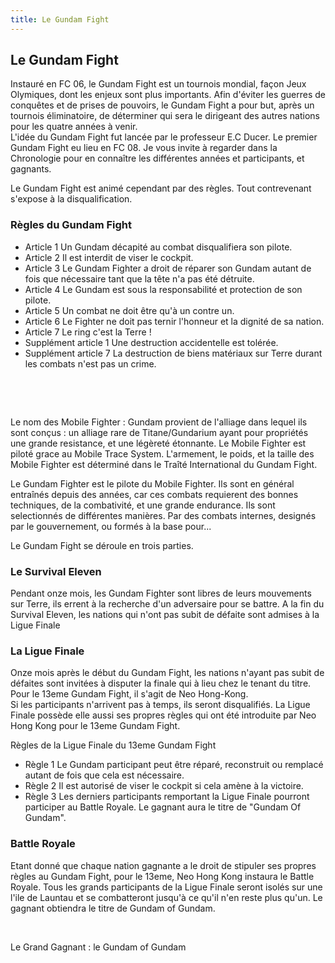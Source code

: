 ```yaml
---
title: Le Gundam Fight
---
```


Le Gundam Fight
---------------


Instauré en FC 06, le Gundam Fight est un tournois mondial, façon Jeux Olymiques, dont les enjeux sont plus importants. Afin d'éviter les guerres de conquêtes et de prises de pouvoirs, le Gundam Fight a pour but, après un tournois éliminatoire, de déterminer qui sera le dirigeant des autres nations pour les quatre années à venir.   
L'idée du Gundam Fight fut lancée par le professeur E.C Ducer. Le premier Gundam Fight eu lieu en FC 08. Je vous invite à regarder dans la Chronologie pour en connaître les différentes années et participants, et gagnants.


Le Gundam Fight est animé cependant par des règles. Tout contrevenant s'expose à la disqualification.


### Règles du Gundam Fight


* Article 1 Un Gundam décapité au combat disqualifiera son pilote.
* Article 2 Il est interdit de viser le cockpit.
* Article 3 Le Gundam Fighter a droit de réparer son Gundam autant de fois que nécessaire tant que la tête n'a pas été détruite.
* Article 4 Le Gundam est sous la responsabilité et protection de son pilote.
* Article 5 Un combat ne doit être qu'à un contre un.
* Article 6 Le Fighter ne doit pas ternir l'honneur et la dignité de sa nation.
* Article 7 Le ring c'est la Terre !
* Supplément article 1 Une destruction accidentelle est tolérée.
* Supplément article 7 La destruction de biens matériaux sur Terre durant les combats n'est pas un crime.


 





 


Le nom des Mobile Fighter : Gundam provient de l'alliage dans lequel ils sont conçus : un alliage rare de Titane/Gundarium ayant pour propriétés une grande resistance, et une légèreté étonnante. Le Mobile Fighter est piloté grace au Mobile Trace System. L'armement, le poids, et la taille des Mobile Fighter est déterminé dans le Traîté International du Gundam Fight.


Le Gundam Fighter est le pilote du Mobile Fighter. Ils sont en général entraînés depuis des années, car ces combats requierent des bonnes techniques, de la combativité, et une grande endurance. Ils sont selectionnés de différentes manières. Par des combats internes, designés par le gouvernement, ou formés à la base pour...  
  
Le Gundam Fight se déroule en trois parties.  
  

### Le Survival Eleven


Pendant onze mois, les Gundam Fighter sont libres de leurs mouvements sur Terre, ils errent à la recherche d'un adversaire pour se battre. A la fin du Survival Eleven, les nations qui n'ont pas subit de défaite sont admises à la Ligue Finale   
   

### La Ligue Finale


Onze mois après le début du Gundam Fight, les nations n'ayant pas subit de défaites sont invitées à disputer la finale qui à lieu chez le tenant du titre. Pour le 13eme Gundam Fight, il s'agit de Neo Hong-Kong.   
Si les participants n'arrivent pas à temps, ils seront disqualifiés.
La Ligue Finale possède elle aussi ses propres règles qui ont été introduite par Neo Hong Kong pour le 13eme Gundam Fight.


Règles de la Ligue Finale du 13eme Gundam Fight


* Règle 1 Le Gundam participant peut être réparé, reconstruit ou remplacé autant de fois que cela est nécessaire.
* Règle 2 Il est autorisé de viser le cockpit si cela amène à la victoire.
* Règle 3 Les derniers participants remportant la Ligue Finale pourront participer au Battle Royale. Le gagnant aura le titre de "Gundam Of Gundam".


### Battle Royale


Etant donné que chaque nation gagnante a le droit de stipuler ses propres règles au Gundam Fight, pour le 13eme, Neo Hong Kong instaura le Battle Royale. Tous les grands participants de la Ligue Finale seront isolés sur une l'ile de Launtau et se combatteront jusqu'à ce qu'il n'en reste plus qu'un. Le gagnant obtiendra le titre de Gundam of Gundam.
 



 


Le Grand Gagnant : le Gundam of Gundam

